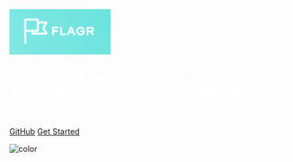<img src="images/logo.png" width="180">

<p style="color: white; font-size: 1.6em">
Open source feature flagging, A/B testing, <br>
and dynamic configuration microservice in Go.
<br>
<br>
</p>

[GitHub](https://github.com/checkr/flagr)
[Get Started](README)

![color](#74e5e0)
